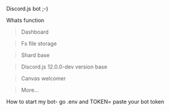 Discord.js bot ;-)


Whats function

> Dashboard

> Fs file storage

> Shard base

> Discord.js 12.0.0-dev version base

> Canvas welcomer

> More...


How to start my bot- go .env and TOKEN= paste your bot token
